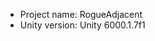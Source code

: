 <!-- UNITY CODE ASSIST INSTRUCTIONS START -->
- Project name: RogueAdjacent
- Unity version: Unity 6000.1.7f1
<!-- UNITY CODE ASSIST INSTRUCTIONS END -->